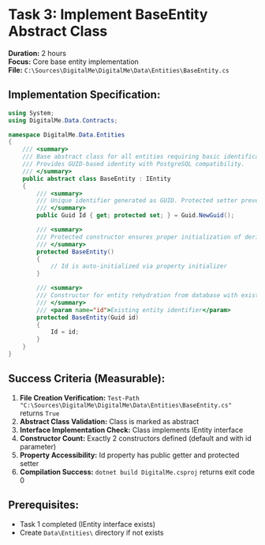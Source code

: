 # Task 3: Implement BaseEntity Abstract Class
**Duration:** 2 hours  
**Focus:** Core base entity implementation  
**File:** `C:\Sources\DigitalMe\DigitalMe\Data\Entities\BaseEntity.cs`

## Implementation Specification:
```csharp
using System;
using DigitalMe.Data.Contracts;

namespace DigitalMe.Data.Entities
{
    /// <summary>
    /// Base abstract class for all entities requiring basic identification.
    /// Provides GUID-based identity with PostgreSQL compatibility.
    /// </summary>
    public abstract class BaseEntity : IEntity
    {
        /// <summary>
        /// Unique identifier generated as GUID. Protected setter prevents external modification.
        /// </summary>
        public Guid Id { get; protected set; } = Guid.NewGuid();

        /// <summary>
        /// Protected constructor ensures proper initialization of derived classes.
        /// </summary>
        protected BaseEntity()
        {
            // Id is auto-initialized via property initializer
        }

        /// <summary>
        /// Constructor for entity rehydration from database with existing ID.
        /// </summary>
        /// <param name="id">Existing entity identifier</param>
        protected BaseEntity(Guid id)
        {
            Id = id;
        }
    }
}
```

## Success Criteria (Measurable):
1. **File Creation Verification:** `Test-Path "C:\Sources\DigitalMe\DigitalMe\Data\Entities\BaseEntity.cs"` returns `True`
2. **Abstract Class Validation:** Class is marked as abstract
3. **Interface Implementation Check:** Class implements IEntity interface
4. **Constructor Count:** Exactly 2 constructors defined (default and with id parameter)
5. **Property Accessibility:** Id property has public getter and protected setter
6. **Compilation Success:** `dotnet build DigitalMe.csproj` returns exit code 0

## Prerequisites:
- Task 1 completed (IEntity interface exists)
- Create `Data\Entities\` directory if not exists